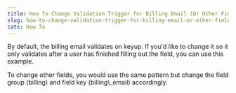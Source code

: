 ```yaml
---
title: How To Change Validation Trigger for Billing Email (Or Other Fields)
slug: how-to-change-validation-trigger-for-billing-email-or-other-fields
cats: How To
---
```


 By default, the billing email validates on keyup. If you'd like to change it so it only validates after a user has finished filling out the field, you can use this example.

<script src="https://gist.github.com/clifgriffin/5503ea4374c190288e71058d61b45fdf.js" type="text/javascript"></script> To change other fields, you would use the same pattern but change the field group (billing) and field key (billing\_email) accordingly.